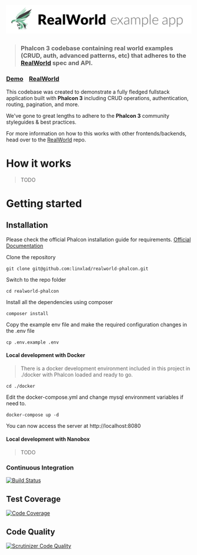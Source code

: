 # ![RealWorld Example App](logo.png)

> ### Phalcon 3 codebase containing real world examples (CRUD, auth, advanced patterns, etc) that adheres to the [RealWorld](https://github.com/gothinkster/realworld-example-apps) spec and API.


### [Demo]()&nbsp;&nbsp;&nbsp;&nbsp;[RealWorld](https://github.com/gothinkster/realworld)


This codebase was created to demonstrate a fully fledged fullstack application built with **Phalcon 3** including CRUD operations, authentication, routing, pagination, and more.

We've gone to great lengths to adhere to the **Phalcon 3** community styleguides & best practices.

For more information on how to this works with other frontends/backends, head over to the [RealWorld](https://github.com/gothinkster/realworld) repo.


# How it works

> TODO

# Getting started

## Installation

Please check the official Phalcon installation guide for requirements. [Official Documentation](https://docs.phalconphp.com/en/latest/reference/install.html)

Clone the repository

    git clone git@github.com:linxlad/realworld-phalcon.git

Switch to the repo folder

    cd realworld-phalcon

Install all the dependencies using composer

    composer install

Copy the example env file and make the required configuration changes in the .env file

    cp .env.example .env

#### Local development with Docker

> There is a docker development environment included in this project in ./docker with Phalcon loaded and ready to go.

    cd ./docker
    
Edit the docker-compose.yml and change mysql environment variables if need to. 

    docker-compose up -d
    
You can now access the server at http://localhost:8080
    
#### Local development with Nanobox
    
> TODO    

### Continuous Integration
[![Build Status](https://scrutinizer-ci.com/g/linxlad/realworld-phalcon/badges/build.png?b=master)](https://scrutinizer-ci.com/g/linxlad/realworld-phalcon/build-status/master)

## Test Coverage
[![Code Coverage](https://scrutinizer-ci.com/g/linxlad/realworld-phalcon/badges/coverage.png?b=master)](https://scrutinizer-ci.com/g/linxlad/realworld-phalcon/?branch=master)

## Code Quality
[![Scrutinizer Code Quality](https://scrutinizer-ci.com/g/linxlad/realworld-phalcon/badges/quality-score.png?b=master)](https://scrutinizer-ci.com/g/linxlad/realworld-phalcon/?branch=master)